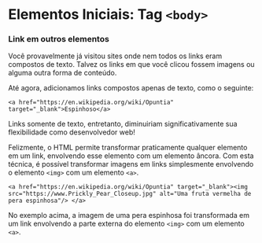 # Elementos Iniciais: Tag `<body>`

### Link em outros elementos

Você provavelmente já visitou sites onde nem todos os links eram compostos de texto. Talvez os links em que você clicou fossem imagens ou alguma outra forma de conteúdo.

Até agora, adicionamos links compostos apenas de texto, como o seguinte:

`<a href="https://en.wikipedia.org/wiki/Opuntia" target="_blank">Espinhoso</a>`

Links somente de texto, entretanto, diminuiriam significativamente sua flexibilidade como desenvolvedor web!

Felizmente, o HTML permite transformar praticamente qualquer elemento em um link, envolvendo esse elemento com um elemento âncora. Com esta técnica, é possível transformar imagens em links simplesmente envolvendo o elemento `<img>` com um elemento `<a>`.

`<a href="https://en.wikipedia.org/wiki/Opuntia" target="_blank"><img src="https://www.Prickly_Pear_Closeup.jpg" alt="Uma fruta vermelha de pera espinhosa"/> </a>`

No exemplo acima, a imagem de uma pera espinhosa foi transformada em um link envolvendo a parte externa do elemento `<img>` com um elemento `<a>`.
